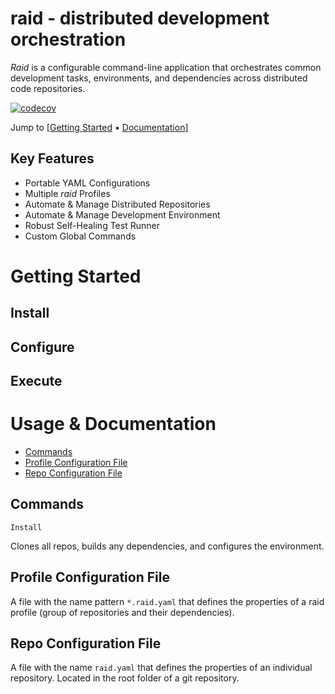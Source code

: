 # raid - distributed development orchestration

*Raid* is a configurable command-line application that orchestrates common development tasks, environments, and dependencies across distributed code repositories.

[![codecov](https://codecov.io/github/8bitAlex/raid/graph/badge.svg?token=Z75V7I2TLW)](https://codecov.io/github/8bitAlex/raid)

Jump to [[Getting Started](#getting-started) • [Documentation](#usage--documentation)]

## Key Features

- Portable YAML Configurations
- Multiple *raid* Profiles
- Automate & Manage Distributed Repositories
- Automate & Manage Development Environment
- Robust Self-Healing Test Runner
- Custom Global Commands

# Getting Started

## Install

## Configure

## Execute

# Usage & Documentation

- [Commands](#commands)
- [Profile Configuration File](#profile-configuration)
- [Repo Configuration File](#repo-configuration)

## Commands

`Install`

Clones all repos, builds any dependencies, and configures the environment.

## Profile Configuration File

A file with the name pattern `*.raid.yaml` that defines the properties of a raid profile (group of repositories and their dependencies).

## Repo Configuration File

A file with the name `raid.yaml` that defines the properties of an individual repository. Located in the root folder of a git repository.